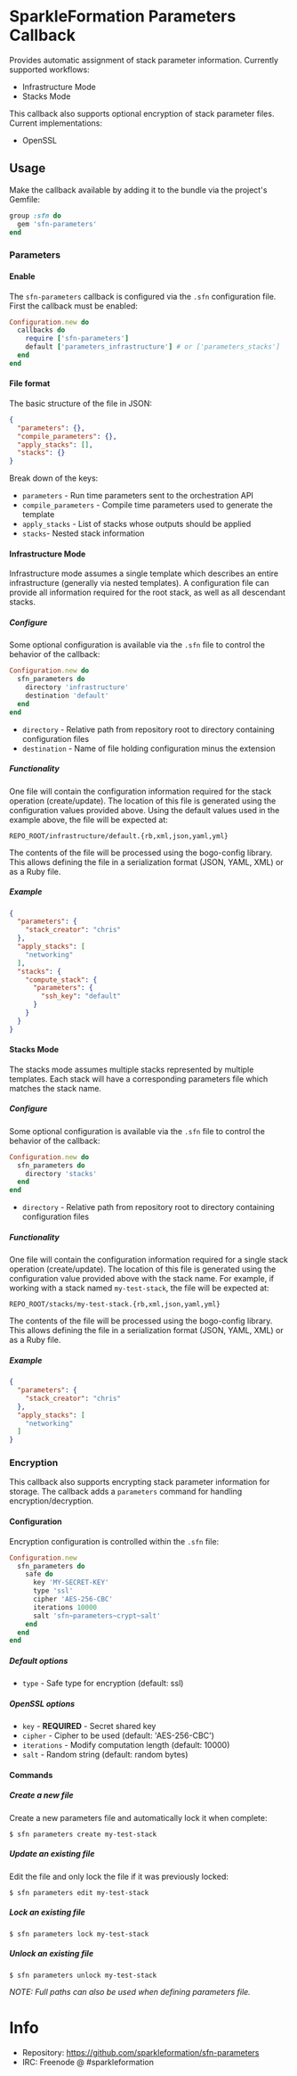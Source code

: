 # SparkleFormation Parameters Callback

Provides automatic assignment of stack parameter information.
Currently supported workflows:

* Infrastructure Mode
* Stacks Mode

This callback also supports optional encryption of stack
parameter files. Current implementations:

* OpenSSL

## Usage

Make the callback available by adding it to the bundle via the
project's Gemfile:

~~~ruby
group :sfn do
  gem 'sfn-parameters'
end
~~~

### Parameters

#### Enable

The `sfn-parameters` callback is configured via the `.sfn`
configuration file. First the callback must be enabled:

~~~ruby
Configuration.new do
  callbacks do
    require ['sfn-parameters']
    default ['parameters_infrastructure'] # or ['parameters_stacks']
  end
end
~~~

#### File format

The basic structure of the file in JSON:

~~~json
{
  "parameters": {},
  "compile_parameters": {},
  "apply_stacks": [],
  "stacks": {}
}
~~~

Break down of the keys:

* `parameters` - Run time parameters sent to the orchestration API
* `compile_parameters` - Compile time parameters used to generate the template
* `apply_stacks` - List of stacks whose outputs should be applied
* `stacks`- Nested stack information

#### Infrastructure Mode

Infrastructure mode assumes a single template which describes
an entire infrastructure (generally via nested templates). A
configuration file can provide all information required for the
root stack, as well as all descendant stacks.

##### Configure

Some optional configuration is available via the `.sfn` file
to control the behavior of the callback:

~~~ruby
Configuration.new do
  sfn_parameters do
    directory 'infrastructure'
    destination 'default'
  end
end
~~~

* `directory` - Relative path from repository root to directory containing configuration files
* `destination` - Name of file holding configuration minus the extension

##### Functionality

One file will contain the configuration information required
for the stack operation (create/update). The location of this
file is generated using the configuration values provided
above. Using the default values used in the example above, the
file will be expected at:

~~~
REPO_ROOT/infrastructure/default.{rb,xml,json,yaml,yml}
~~~

The contents of the file will be processed using the bogo-config
library. This allows defining the file in a serialization format
(JSON, YAML, XML) or as a Ruby file.

##### Example

~~~json
{
  "parameters": {
    "stack_creator": "chris"
  },
  "apply_stacks": [
    "networking"
  ],
  "stacks": {
    "compute_stack": {
      "parameters": {
        "ssh_key": "default"
      }
    }
  }
}
~~~

#### Stacks Mode

The stacks mode assumes multiple stacks represented by multiple templates. Each stack
will have a corresponding parameters file which matches the stack name.

##### Configure

Some optional configuration is available via the `.sfn` file
to control the behavior of the callback:

~~~ruby
Configuration.new do
  sfn_parameters do
    directory 'stacks'
  end
end
~~~

* `directory` - Relative path from repository root to directory containing configuration files

##### Functionality

One file will contain the configuration information required
for a single stack operation (create/update). The location of this
file is generated using the configuration value provided
above with the stack name. For example, if working with a stack
named `my-test-stack`, the file will be expected at:

~~~
REPO_ROOT/stacks/my-test-stack.{rb,xml,json,yaml,yml}
~~~

The contents of the file will be processed using the bogo-config
library. This allows defining the file in a serialization format
(JSON, YAML, XML) or as a Ruby file.

##### Example

~~~json
{
  "parameters": {
    "stack_creator": "chris"
  },
  "apply_stacks": [
    "networking"
  ]
}
~~~

### Encryption

This callback also supports encrypting stack parameter information for storage. The callback
adds a `parameters` command for handling encryption/decryption.

#### Configuration

Encryption configuration is controlled within the `.sfn` file:

~~~ruby
Configuration.new
  sfn_parameters do
    safe do
      key 'MY-SECRET-KEY'
      type 'ssl'
      cipher 'AES-256-CBC'
      iterations 10000
      salt 'sfn~parameters~crypt~salt'
    end
  end
end
~~~

##### Default options

* `type` - Safe type for encryption (default: ssl)

##### OpenSSL options

* `key` - **REQUIRED** - Secret shared key
* `cipher` - Cipher to be used (default: 'AES-256-CBC')
* `iterations` - Modify computation length (default: 10000)
* `salt` - Random string (default: random bytes)

#### Commands

##### Create a new file

Create a new parameters file and automatically lock it when complete:

~~~
$ sfn parameters create my-test-stack
~~~

##### Update an existing file

Edit the file and only lock the file if it was previously locked:

~~~
$ sfn parameters edit my-test-stack
~~~

##### Lock an existing file

~~~
$ sfn parameters lock my-test-stack
~~~

##### Unlock an existing file

~~~
$ sfn parameters unlock my-test-stack
~~~

_NOTE: Full paths can also be used when defining parameters file._

# Info

* Repository: https://github.com/sparkleformation/sfn-parameters
* IRC: Freenode @ #sparkleformation

